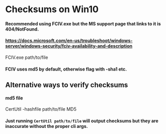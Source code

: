 # Checksums on Win10

#### Recommended using FCIV.exe but the MS support page that links to it is 404/NotFound.
#### https://docs.microsoft.com/en-us/troubleshoot/windows-server/windows-security/fciv-availability-and-description
FCIV.exe path/to/file 
#### FCIV uses md5 by default, otherwise flag with -sha1 etc.


## Alternative ways to verify checksums


#### md5 file
CertUtil -hashfile path/to/file MD5
#### Just running `CertUtil path/to/file` will output checksums but they are inaccurate without the proper cli args. 

